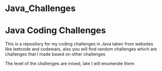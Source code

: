 # Java_Challenges
<h1>Java Coding Challenges</h1>

<p>This is a repository for my coding challenges in Java taken from websites like leetcode and codewars, also you will find random challenges which are  challenges that I made based on other challenges </p>

<p>The level of the challenges are mixed, late I will enumerate them</p>
